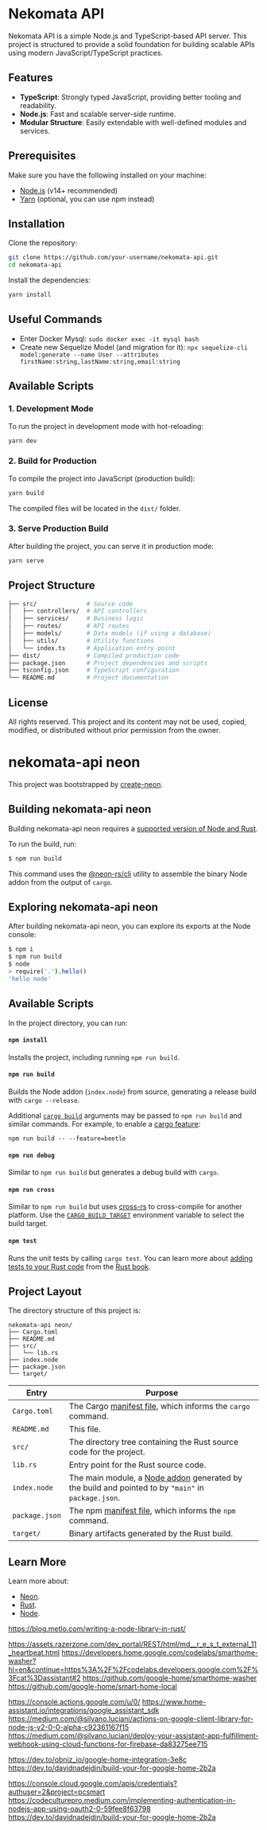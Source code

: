 # Nekomata API

Nekomata API is a simple Node.js and TypeScript-based API server. This project is structured to provide a solid foundation for building scalable APIs using modern JavaScript/TypeScript practices.

## Features

- **TypeScript**: Strongly typed JavaScript, providing better tooling and readability.
- **Node.js**: Fast and scalable server-side runtime.
- **Modular Structure**: Easily extendable with well-defined modules and services.

## Prerequisites

Make sure you have the following installed on your machine:

- [Node.js](https://nodejs.org/en/) (v14+ recommended)
- [Yarn](https://classic.yarnpkg.com/en/docs/install) (optional, you can use npm instead)

## Installation

Clone the repository:

```bash
git clone https://github.com/your-username/nekomata-api.git
cd nekomata-api
```

Install the dependencies:

```bash
yarn install
```

## Useful Commands

* Enter Docker Mysql: `sudo docker exec -it mysql bash`
* Create new Sequelize Model (and migration for it): `npx sequelize-cli model:generate --name User --attributes firstName:string,lastName:string,email:string`


## Available Scripts

### 1. Development Mode

To run the project in development mode with hot-reloading:

```bash
yarn dev
```

### 2. Build for Production

To compile the project into JavaScript (production build):

```bash
yarn build
```

The compiled files will be located in the `dist/` folder.

### 3. Serve Production Build

After building the project, you can serve it in production mode:

```bash
yarn serve
```

## Project Structure

```bash
├── src/              # Source code
│   ├── controllers/  # API controllers
│   ├── services/     # Business logic
│   ├── routes/       # API routes
│   ├── models/       # Data models (if using a database)
│   ├── utils/        # Utility functions
│   └── index.ts      # Application entry point
├── dist/             # Compiled production code
├── package.json      # Project dependencies and scripts
├── tsconfig.json     # TypeScript configuration
└── README.md         # Project documentation
```

## License

All rights reserved. This project and its content may not be used, copied, modified, or distributed without prior permission from the owner.




# nekomata-api neon

This project was bootstrapped by [create-neon](https://www.npmjs.com/package/create-neon).

## Building nekomata-api neon

Building nekomata-api neon requires a [supported version of Node and Rust](https://github.com/neon-bindings/neon#platform-support).

To run the build, run:

```sh
$ npm run build
```

This command uses the [@neon-rs/cli](https://www.npmjs.com/package/@neon-rs/cli) utility to assemble the binary Node addon from the output of `cargo`.

## Exploring nekomata-api neon

After building nekomata-api neon, you can explore its exports at the Node console:

```sh
$ npm i
$ npm run build
$ node
> require('.').hello()
'hello node'
```

## Available Scripts

In the project directory, you can run:

#### `npm install`

Installs the project, including running `npm run build`.

#### `npm run build`

Builds the Node addon (`index.node`) from source, generating a release build with `cargo --release`.

Additional [`cargo build`](https://doc.rust-lang.org/cargo/commands/cargo-build.html) arguments may be passed to `npm run build` and similar commands. For example, to enable a [cargo feature](https://doc.rust-lang.org/cargo/reference/features.html):

```
npm run build -- --feature=beetle
```

#### `npm run debug`

Similar to `npm run build` but generates a debug build with `cargo`.

#### `npm run cross`

Similar to `npm run build` but uses [cross-rs](https://github.com/cross-rs/cross) to cross-compile for another platform. Use the [`CARGO_BUILD_TARGET`](https://doc.rust-lang.org/cargo/reference/config.html#buildtarget) environment variable to select the build target.

#### `npm test`

Runs the unit tests by calling `cargo test`. You can learn more about [adding tests to your Rust code](https://doc.rust-lang.org/book/ch11-01-writing-tests.html) from the [Rust book](https://doc.rust-lang.org/book/).

## Project Layout

The directory structure of this project is:

```
nekomata-api neon/
├── Cargo.toml
├── README.md
├── src/
|   └── lib.rs
├── index.node
├── package.json
└── target/
```

| Entry          | Purpose                                                                                                                                  |
|----------------|------------------------------------------------------------------------------------------------------------------------------------------|
| `Cargo.toml`   | The Cargo [manifest file](https://doc.rust-lang.org/cargo/reference/manifest.html), which informs the `cargo` command.                   |
| `README.md`    | This file.                                                                                                                               |
| `src/`         | The directory tree containing the Rust source code for the project.                                                                      |
| `lib.rs`       | Entry point for the Rust source code.                                                                                                          |
| `index.node`   | The main module, a [Node addon](https://nodejs.org/api/addons.html) generated by the build and pointed to by `"main"` in `package.json`. |
| `package.json` | The npm [manifest file](https://docs.npmjs.com/cli/v7/configuring-npm/package-json), which informs the `npm` command.                    |
| `target/`      | Binary artifacts generated by the Rust build.                                                                                            |

## Learn More

Learn more about:

- [Neon](https://neon-bindings.com).
- [Rust](https://www.rust-lang.org).
- [Node](https://nodejs.org).


https://blog.metlo.com/writing-a-node-library-in-rust/



https://assets.razerzone.com/dev_portal/REST/html/md__r_e_s_t_external_11_heartbeat.html
https://developers.home.google.com/codelabs/smarthome-washer?hl=en&continue=https%3A%2F%2Fcodelabs.developers.google.com%2F%3Fcat%3Dassistant#2
https://github.com/google-home/smarthome-washer
https://github.com/google-home/smart-home-local


https://console.actions.google.com/u/0/
https://www.home-assistant.io/integrations/google_assistant_sdk
https://medium.com/@silvano.luciani/actions-on-google-client-library-for-node-js-v2-0-0-alpha-c92361167f15
https://medium.com/@silvano.luciani/deploy-your-assistant-app-fulfillment-webhook-using-cloud-functions-for-firebase-da83275ee715


https://dev.to/obniz_io/google-home-integration-3e8c
https://dev.to/davidnadejdin/build-your-for-google-home-2b2a


https://console.cloud.google.com/apis/credentials?authuser=2&project=pcsmart
https://codeculturepro.medium.com/implementing-authentication-in-nodejs-app-using-oauth2-0-59fee8f63798
https://dev.to/davidnadejdin/build-your-for-google-home-2b2a
